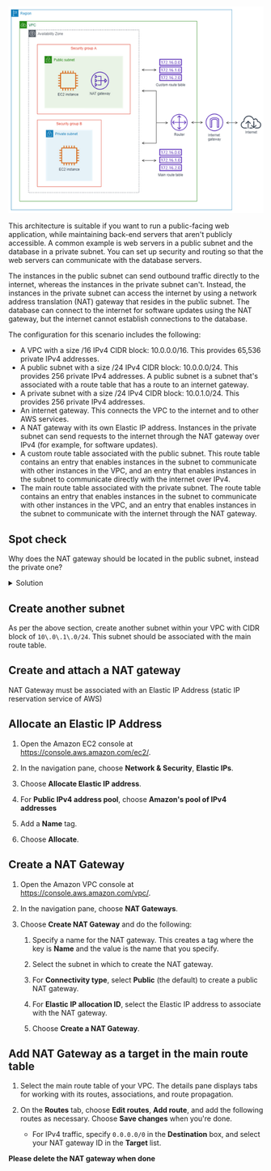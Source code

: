 ![.guides/img/vpc2](./vpc2.png)


This architecture is suitable if you want to run a public-facing web application, while maintaining back-end servers that aren't publicly accessible.
A common example is web servers in a public subnet and the database in a private subnet.
You can set up security and routing so that the web servers can communicate with the database servers.

The instances in the public subnet can send outbound traffic directly to the internet, whereas the instances in the private subnet can't.
Instead, the instances in the private subnet can access the internet by using a network address translation (NAT) gateway that resides in the public subnet.
The database can connect to the internet for software updates using the NAT gateway, but the internet cannot establish connections to the database.


The configuration for this scenario includes the following:
+ A VPC with a size /16 IPv4 CIDR block: 10\.0\.0\.0/16\. This provides 65,536 private IPv4 addresses\.
+ A public subnet with a size /24 IPv4 CIDR block: 10\.0\.0\.0/24\. This provides 256 private IPv4 addresses\. A public subnet is a subnet that's associated with a route table that has a route to an internet gateway\.
+ A private subnet with a size /24 IPv4 CIDR block: 10\.0\.1\.0/24\. This provides 256 private IPv4 addresses\.
+ An internet gateway\. This connects the VPC to the internet and to other AWS services\.
+ A NAT gateway with its own Elastic IP address\. Instances in the private subnet can send requests to the internet through the NAT gateway over IPv4 \(for example, for software updates\)\.
+ A custom route table associated with the public subnet\. This route table contains an entry that enables instances in the subnet to communicate with other instances in the VPC, and an entry that enables instances in the subnet to communicate directly with the internet over IPv4\.
+ The main route table associated with the private subnet\. The route table contains an entry that enables instances in the subnet to communicate with other instances in the VPC, and an entry that enables instances in the subnet to communicate with the internet through the NAT gateway.

## Spot check 

Why does the NAT gateway should be located in the public subnet, instead the private one? 


<details>
  <summary>
     Solution
  </summary>
    Because the NAT gateway should access the internet on behalf the instances located in the private subnet. 
</details>


## Create another subnet

As per the above section, create another subnet within your VPC with CIDR block of `10\.0\.1\.0/24`. This subnet should be associated with the main route table.

## Create and attach a NAT gateway

NAT Gateway must be associated with an Elastic IP Address (static IP reservation service of AWS)

## Allocate an Elastic IP Address


1. Open the Amazon EC2 console at [https://console\.aws\.amazon\.com/ec2/](https://console.aws.amazon.com/ec2/)\.

2. In the navigation pane, choose **Network & Security**, **Elastic IPs**\.

3. Choose **Allocate Elastic IP address**\.

4. For **Public IPv4 address pool**, choose **Amazon's pool of IPv4 addresses**

5. Add a **Name** tag\.

6. Choose **Allocate**\.

## Create a NAT Gateway


1. Open the Amazon VPC console at [https://console\.aws\.amazon\.com/vpc/](https://console.aws.amazon.com/vpc/)\.

2. In the navigation pane, choose **NAT Gateways**\.

3. Choose **Create NAT Gateway** and do the following:

    1. Specify a name for the NAT gateway\. This creates a tag where the key is **Name** and the value is the name that you specify\.

    2. Select the subnet in which to create the NAT gateway\.

    3. For **Connectivity type**, select **Public** \(the default\) to create a public NAT gateway\.

    4. For **Elastic IP allocation ID**, select the Elastic IP address to associate with the NAT gateway\.

    5. Choose **Create a NAT Gateway**\.

## Add NAT Gateway as a target in the main route table

1. Select the main route table of your VPC\. The details pane displays tabs for working with its routes, associations, and route propagation\.

2. On the **Routes** tab, choose **Edit routes**, **Add route**, and add the following routes as necessary\. Choose **Save changes** when you're done\.
    + For IPv4 traffic, specify `0.0.0.0/0` in the **Destination** box, and select your NAT gateway ID in the **Target** list\.


**Please delete the NAT gateway when done**

